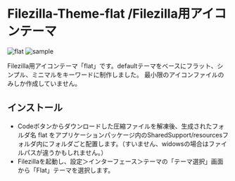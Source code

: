 # Filezilla-Theme-flat /Filezilla用アイコンテーマ
![flat](https://user-images.githubusercontent.com/96756270/225528918-277cffb1-19f3-4126-be85-a9594a313dbc.jpg)
![sample](https://user-images.githubusercontent.com/96756270/225795994-a96e6b7b-23fd-4a0f-9ef3-cdc4d1abe24d.jpg)

Filezilla用アイコンテーマ「flat」です。defaultテーマをベースにフラット、シンプル、ミニマルをキーワードに制作しました。
最小限のアイコンファイルのみしか作成していません。

## インストール
* Codeボタンからダウンロードした圧縮ファイルを解凍後、生成されたフォルダ名 flat をアプリケーションパッケージ内のSharedSupport/resourcesフォルダ内にフォルダごと配置します。（すいません、widowsの場合はファイルパスが違うかもしれません。）
* Filezillaを起動し、設定＞インターフェース＞テーマの「テーマ選択」画面から「Flat」テーマを選択します。
